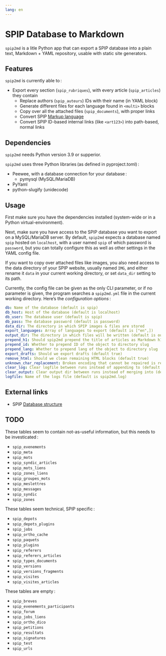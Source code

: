 ```yaml
---
lang: en
---
```


# SPIP Database to Markdown

`spip2md` is a litle Python app that can export a SPIP database into a plain text,
Markdown + YAML repository, usable with static site generators.

## Features

`spip2md` is currently able to :

- Export every section (`spip_rubriques`), with every article (`spip_articles`) they
  contain
  - Replace authors (`spip_auteurs`) IDs with their name (in YAML block)
  - Generate different files for each language found in `<multi>` blocks
  - Copy over all the attached files (`spip_documents`), with proper links
  - Convert SPIP [Markup language](https://www.spip.net/fr_article1578.html)
  - Convert SPIP ID-based internal links (like `<art123>`) into path-based, normal links

## Dependencies

`spip2md` needs Python version 3.9 or supperior.

`spip2md` uses three Python libraries (as defined in pyproject.toml) :

- Peewee, with a database connection for your database :
  - pymysql (MySQL/MariaDB)
- PyYaml
- python-slugify (unidecode)

## Usage

First make sure you have the dependencies installed (system-wide or in a
Python virtual-environment).

Next, make sure you have access to the SPIP database you want to export on a
MySQL/MariaDB server. By default, `spip2md` expects a database named `spip` hosted on
`localhost`, with a user named `spip` of which password is `password`, but you can
totally configure this as well as other settings in the YAML config file.

If you want to copy over attached files like images, you also need access to
the data directory of your SPIP website, usually named `IMG`, and either rename it
`data` in your current working directory, or set `data_dir` setting to its path.

Currently, the config file can be given as the only CLI parameter, or if no parameter
is given, the program searches a `spip2md.yml` file in the current working directory.
Here’s the *configuration options* :

```yaml
db: Name of the database (default is spip)
db_host: Host of the database (default is localhost)
db_user: The database user (default is spip)
db_pass: The database password (default is password)
data_dir: The directory in which SPIP images & files are stored
export_languages: Array of languages to export (default is ["en",])
output_dir: The directory in which files will be written (default is output/)
prepend_h1: Should spip2md prepend the title of articles as Markdown h1 (default true)
prepend_id: Whether to prepend ID of the object to directory slug
prepend_lang: Whether to prepend lang of the object to directory slug
export_drafts: Should we export drafts (default true)
remove_html: Should we clean remaining HTML blocks (default true)
unknown_char_replacement: Broken encoding that cannot be repaired is replaced with that
clear_log: Clear logfile between runs instead of appending to (default false)
clear_output: Clear output dir between runs instead of merging into (default false)
logfile: Name of the logs file (default is spip2md.log)
```

## External links

- SPIP [Database structure](https://www.spip.net/fr_article713.html)

## TODO

These tables seem to contain not-as-useful information,
but this needs to be investicated :

- `spip_evenements`
- `spip_meta`
- `spip_mots`
- `spip_syndic_articles`
- `spip_mots_liens`
- `spip_zones_liens`
- `spip_groupes_mots`
- `spip_meslettres`
- `spip_messages`
- `spip_syndic`
- `spip_zones`

These tables seem technical, SPIP specific :

- `spip_depots`
- `spip_depots_plugins`
- `spip_jobs`
- `spip_ortho_cache`
- `spip_paquets`
- `spip_plugins`
- `spip_referers`
- `spip_referers_articles`
- `spip_types_documents`
- `spip_versions`
- `spip_versions_fragments`
- `spip_visites`
- `spip_visites_articles`

These tables are empty :

- `spip_breves`
- `spip_evenements_participants`
- `spip_forum`
- `spip_jobs_liens`
- `spip_ortho_dico`
- `spip_petitions`
- `spip_resultats`
- `spip_signatures`
- `spip_test`
- `spip_urls`
